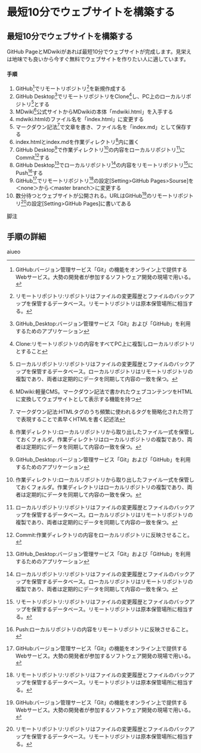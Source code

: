 # 最短10分でウェブサイトを構築する

## 最短10分でウェブサイトを構築する

GitHub PageとMDwikiがあれば最短10分でウェブサイトが完成します。見栄えは地味でも良いから今すぐ無料でウェブサイトを作りたい人に適しています。

#### 手順

1. GitHub[^1]でリモートリポジトリ[^2]を新規作成する
1. GitHub Desktop[^3]でリモートリポジトリをClone[^4]し、PC上のローカルリポジトリ[^5]とする
1. MDwiki[^6]公式サイトからMDwikiの本体「mdwiki.html」を入手する
1. mdwiki.htmlのファイル名を「index.html」に変更する
1. マークダウン記法[^7]で文章を書き、ファイル名を「index.md」として保存する
1. index.htmlとindex.mdを作業ディレクトリ[^8]内に置く
1. GitHub Desktop[^3]で作業ディレクトリ[^8]の内容をローカルリポジトリ[^5]にCommit[^9]する
1. GitHub Desktop[^3]でローカルリポジトリ[^5]の内容をリモートリポジトリ[^2]にPush[^10]する
1. GitHub[^1]でリモートリポジトリ[^2]の設定[Setting>GitHub Pages>Sourse]を＜none＞から＜master branch＞に変更する
1. 数分待つとウェブサイトが公開される。URLはGitHub[^1]のリモートリポジトリ[^2]の設定[Setting>GitHub Pages]に書いてある



脚注

[^1]:GitHub:バージョン管理サービス「Git」の機能をオンライン上で提供するWebサービス。大勢の開発者が参加するソフトウェア開発の現場で用いる。
[^2]:リモートリポジトリ:リポジトリはファイルの変更履歴とファイルのバックアップを保管するデータベース。リモートリポジトリは原本保管場所に相当する。
[^3]:GitHub_Desktop:バージョン管理サービス「Git」および「GitHub」を利用するためのアプリケーション
[^4]:Clone:リモートリポジトリの内容をすべてPC上に複製しローカルリポジトリとすること
[^5]:ローカルリポジトリ:リポジトリはファイルの変更履歴とファイルのバックアップを保管するデータベース。ローカルリポジトリはリモートリポジトリの複製であり、両者は定期的にデータを同期して内容の一致を保つ。
[^6]:MDwiki:軽量CMS。マークダウン記法で書かれたウェブコンテンツをHTMLに変換してウェブサイトとして表示する機能を持つ
[^7]:マークダウン記法:HTMLタグのうち頻繁に使われるタグを簡略化された符丁で表現することで素早くHTMLを書く記述法
[^8]:作業ディレクトリ:ローカルリポジトリから取り出したファイル一式を保管しておくフォルダ。作業ディレクトリはローカルリポジトリの複製であり、両者は定期的にデータを同期して内容の一致を保つ。
[^9]:Commit:作業ディレクトリの内容をローカルリポジトリに反映させること。
[^10]:Push:ローカルリポジトリの内容をリモートリポジトリに反映させること。

## 手順の詳細

aiueo

